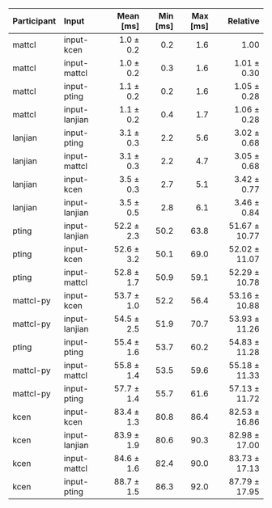 | Participant | Input | Mean [ms] | Min [ms] | Max [ms] | Relative |
|:---|:---|---:|---:|---:|---:|
| mattcl | input-kcen | 1.0 ± 0.2 | 0.2 | 1.6 | 1.00 |
| mattcl | input-mattcl | 1.0 ± 0.2 | 0.3 | 1.6 | 1.01 ± 0.30 |
| mattcl | input-pting | 1.1 ± 0.2 | 0.2 | 1.6 | 1.05 ± 0.28 |
| mattcl | input-lanjian | 1.1 ± 0.2 | 0.4 | 1.7 | 1.06 ± 0.28 |
| lanjian | input-pting | 3.1 ± 0.3 | 2.2 | 5.6 | 3.02 ± 0.68 |
| lanjian | input-mattcl | 3.1 ± 0.3 | 2.2 | 4.7 | 3.05 ± 0.68 |
| lanjian | input-kcen | 3.5 ± 0.3 | 2.7 | 5.1 | 3.42 ± 0.77 |
| lanjian | input-lanjian | 3.5 ± 0.5 | 2.8 | 6.1 | 3.46 ± 0.84 |
| pting | input-lanjian | 52.2 ± 2.3 | 50.2 | 63.8 | 51.67 ± 10.77 |
| pting | input-kcen | 52.6 ± 3.2 | 50.1 | 69.0 | 52.02 ± 11.07 |
| pting | input-mattcl | 52.8 ± 1.7 | 50.9 | 59.1 | 52.29 ± 10.78 |
| mattcl-py | input-kcen | 53.7 ± 1.0 | 52.2 | 56.4 | 53.16 ± 10.88 |
| mattcl-py | input-lanjian | 54.5 ± 2.5 | 51.9 | 70.7 | 53.93 ± 11.26 |
| pting | input-pting | 55.4 ± 1.6 | 53.7 | 60.2 | 54.83 ± 11.28 |
| mattcl-py | input-mattcl | 55.8 ± 1.4 | 53.5 | 59.6 | 55.18 ± 11.33 |
| mattcl-py | input-pting | 57.7 ± 1.4 | 55.7 | 61.6 | 57.13 ± 11.72 |
| kcen | input-kcen | 83.4 ± 1.3 | 80.8 | 86.4 | 82.53 ± 16.86 |
| kcen | input-lanjian | 83.9 ± 1.9 | 80.6 | 90.3 | 82.98 ± 17.00 |
| kcen | input-mattcl | 84.6 ± 1.6 | 82.4 | 90.0 | 83.73 ± 17.13 |
| kcen | input-pting | 88.7 ± 1.5 | 86.3 | 92.0 | 87.79 ± 17.95 |
